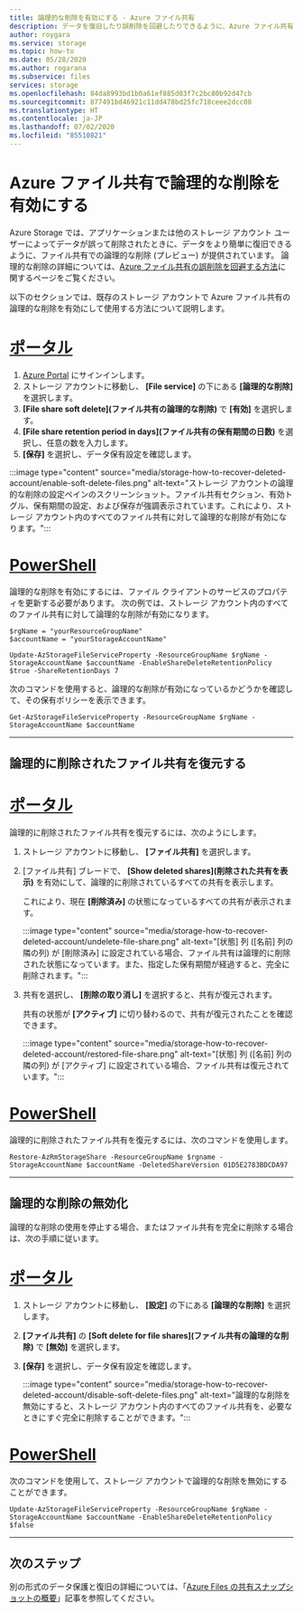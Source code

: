 ```yaml
---
title: 論理的な削除を有効にする - Azure ファイル共有
description: データを復旧したり誤削除を回避したりできるように、Azure ファイル共有に対して論理的な削除 (プレビュー) を有効にする方法について説明します。
author: roygara
ms.service: storage
ms.topic: how-to
ms.date: 05/28/2020
ms.author: rogarana
ms.subservice: files
services: storage
ms.openlocfilehash: 84da8993bd1b0a61ef885d03f7c2bc80b92d47cb
ms.sourcegitcommit: 877491bd46921c11dd478bd25fc718ceee2dcc08
ms.translationtype: HT
ms.contentlocale: ja-JP
ms.lasthandoff: 07/02/2020
ms.locfileid: "85510821"
---
```

# <a name="enable-soft-delete-on-azure-file-shares"></a>Azure ファイル共有で論理的な削除を有効にする

Azure Storage では、アプリケーションまたは他のストレージ アカウント ユーザーによってデータが誤って削除されたときに、データをより簡単に復旧できるように、ファイル共有での論理的な削除 (プレビュー) が提供されています。 論理的な削除の詳細については、[Azure ファイル共有の誤削除を回避する方法](storage-files-prevent-file-share-deletion.md)に関するページをご覧ください。

以下のセクションでは、既存のストレージ アカウントで Azure ファイル共有の論理的な削除を有効にして使用する方法について説明します。

# <a name="portal"></a>[ポータル](#tab/azure-portal)

1. [Azure Portal](https://portal.azure.com/) にサインインします。
1. ストレージ アカウントに移動し、 **[File service]** の下にある **[論理的な削除]** を選択します。
1. **[File share soft delete]\(ファイル共有の論理的な削除\)** で **[有効]** を選択します。
1. **[File share retention period in days]\(ファイル共有の保有期間の日数\)** を選択し、任意の数を入力します。
1. **[保存]** を選択し、データ保有設定を確認します。

:::image type="content" source="media/storage-how-to-recover-deleted-account/enable-soft-delete-files.png" alt-text="ストレージ アカウントの論理的な削除の設定ペインのスクリーンショット。ファイル共有セクション、有効トグル、保有期間の設定、および保存が強調表示されています。これにより、ストレージ アカウント内のすべてのファイル共有に対して論理的な削除が有効になります。":::

# <a name="powershell"></a>[PowerShell](#tab/azure-powershell)

論理的な削除を有効にするには、ファイル クライアントのサービスのプロパティを更新する必要があります。 次の例では、ストレージ アカウント内のすべてのファイル共有に対して論理的な削除が有効になります。

```azurepowershell-interactive
$rgName = "yourResourceGroupName"
$accountName = "yourStorageAccountName"

Update-AzStorageFileServiceProperty -ResourceGroupName $rgName -StorageAccountName $accountName -EnableShareDeleteRetentionPolicy $true -ShareRetentionDays 7
```

次のコマンドを使用すると、論理的な削除が有効になっているかどうかを確認して、その保有ポリシーを表示できます。

```azurepowershell-interactive
Get-AzStorageFileServiceProperty -ResourceGroupName $rgName -StorageAccountName $accountName
```
---

## <a name="restore-soft-deleted-file-share"></a>論理的に削除されたファイル共有を復元する

# <a name="portal"></a>[ポータル](#tab/azure-portal)

論理的に削除されたファイル共有を復元するには、次のようにします。

1. ストレージ アカウントに移動し、 **[ファイル共有]** を選択します。
1. [ファイル共有] ブレードで、 **[Show deleted shares]\(削除された共有を表示\)** を有効にして、論理的に削除されているすべての共有を表示します。

    これにより、現在 **[削除済み]** の状態になっているすべての共有が表示されます。

    :::image type="content" source="media/storage-how-to-recover-deleted-account/undelete-file-share.png" alt-text="[状態] 列 ([名前] 列の隣の列) が [削除済み] に設定されている場合、ファイル共有は論理的に削除された状態になっています。また、指定した保有期間が経過すると、完全に削除されます。":::

1. 共有を選択し、 **[削除の取り消し]** を選択すると、共有が復元されます。

    共有の状態が **[アクティブ]** に切り替わるので、共有が復元されたことを確認できます。

    :::image type="content" source="media/storage-how-to-recover-deleted-account/restored-file-share.png" alt-text="[状態] 列 ([名前] 列の隣の列) が [アクティブ] に設定されている場合、ファイル共有は復元されています。":::

# <a name="powershell"></a>[PowerShell](#tab/azure-powershell)

論理的に削除されたファイル共有を復元するには、次のコマンドを使用します。

```azurepowershell-interactive
Restore-AzRmStorageShare -ResourceGroupName $rgname -StorageAccountName $accountName -DeletedShareVersion 01D5E2783BDCDA97
```
---

## <a name="disable-soft-delete"></a>論理的な削除の無効化

論理的な削除の使用を停止する場合、またはファイル共有を完全に削除する場合は、次の手順に従います。

# <a name="portal"></a>[ポータル](#tab/azure-portal)

1. ストレージ アカウントに移動し、 **[設定]** の下にある **[論理的な削除]** を選択します。
1. **[ファイル共有]** の **[Soft delete for file shares]\(ファイル共有の論理的な削除\)** で **[無効]** を選択します。
1. **[保存]** を選択し、データ保有設定を確認します。

    :::image type="content" source="media/storage-how-to-recover-deleted-account/disable-soft-delete-files.png" alt-text="論理的な削除を無効にすると、ストレージ アカウント内のすべてのファイル共有を、必要なときにすぐ完全に削除することができます。":::

# <a name="powershell"></a>[PowerShell](#tab/azure-powershell)

次のコマンドを使用して、ストレージ アカウントで論理的な削除を無効にすることができます。

```azurepowershell-interactive
Update-AzStorageFileServiceProperty -ResourceGroupName $rgName -StorageAccountName $accountName -EnableShareDeleteRetentionPolicy $false
```
---

## <a name="next-steps"></a>次のステップ

別の形式のデータ保護と復旧の詳細については、「[Azure Files の共有スナップショットの概要](storage-snapshots-files.md)」記事を参照してください。
